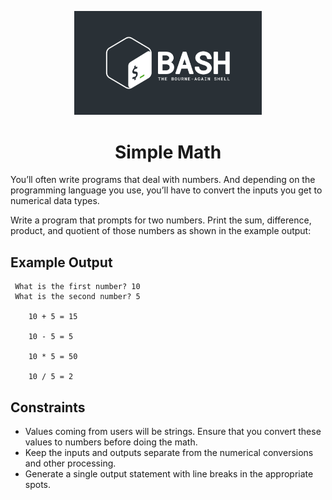 <p align="center">
<img width="300" src="../bash-logo-dark.jpg" alt="Bash Logo">
</p>
<h1 align="center">Simple Math</h1>

You’ll often write programs that deal with numbers. And
depending on the programming language you use, you’ll
have to convert the inputs you get to numerical data types.

Write a program that prompts for two numbers. Print the
sum, difference, product, and quotient of those numbers as
shown in the example output:

## Example Output

````
 What is the first number? 10
 What is the second number? 5

    10 + 5 = 15

    10 - 5 = 5

    10 * 5 = 50

    10 / 5 = 2

````

## Constraints

- Values coming from users will be strings. Ensure that
you convert these values to numbers before doing the
math.
- Keep the inputs and outputs separate from the numerical
conversions and other processing.
- Generate a single output statement with line breaks in
the appropriate spots.
